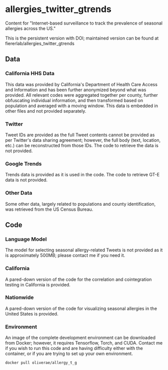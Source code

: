 # allergies_twitter_gtrends
Content for "Internet-based surveillance to track the prevalence of seasonal allergies across the US."

This is the persistent version with DOI; maintained version can be found at fiererlab/allergies_twitter_gtrends 

## Data
### California HHS Data
This data was provided by California's Department of Health Care Access and Information and has been further anonymized beyond what was provided. All relevant codes were aggregated together per county, further obfuscating individual information, and then transformed based on population and averaged with a moving window. This data is embedded in other files and not provided separately.

### Twitter
Tweet IDs are provided as the full Tweet contents cannot be provided as per Twitter's data sharing agreement; however, the full body (text, location, etc.) can be reconstructed from those IDs. The code to retrieve the data is not provided.

### Google Trends
Trends data is provided as it is used in the code. The code to retrieve GT-E data is not provided.

### Other Data
Some other data, largely related to populations and county identification, was retrieved from the US Census Bureau.

## Code
### Language Model
The model for selecting seasonal allergy-related Tweets is not provided as it is approximately 500MB; please contact me if you need it.

### California
A pared-down version of the code for the correlation and cointegration testing in California is provided.

### Nationwide
A pared-down version of the code for visualizing seasonal allergies in the United States is provided.

### Environment
An image of the complete development environment can be downloaded from Docker; however, it requires Tensorflow, Torch, and CUDA. Contact me if you wish to run this code and are having difficulty either with the container, or if you are trying to set up your own environment.

```docker pull oliverae/allergy_t_g```
